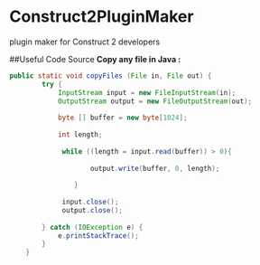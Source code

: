 # Construct2PluginMaker
plugin maker for Construct 2 developers

##Useful Code Source
**Copy any file in Java :**
```java
public static void copyFiles (File in, File out) {
		try {
			InputStream input = new FileInputStream(in);
			OutputStream output = new FileOutputStream(out);
			
			byte [] buffer = new byte[1024];
			
			int length;
			
			 while ((length = input.read(buffer)) > 0){
				 
	    	    	output.write(buffer, 0, length);
	 
	    	    }
			 
			 input.close();
			 output.close();
			
		} catch (IOException e) {
			e.printStackTrace();
		}
	}
```
